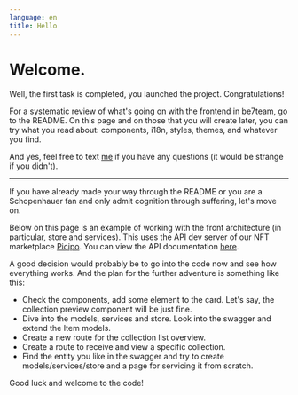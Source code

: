 ```yaml
---
language: en
title: Hello
---
```

# Welcome.

Well, the first task is completed, you launched the project. Congratulations!

For a systematic review of what's going on with the frontend in be7team, <nuxt-link to="/docs">go to the README</nuxt-link>.
On this page and on those that you will create later, you can try what you read about: components, i18n, styles, themes, and whatever you find.

And yes, feel free to text <a href="https://t.me/pyncz" target="_blank">me</a> if you have any questions (it would be strange if you didn't).

---

If you have already made your way through the <nuxt-link to="/docs">README</nuxt-link> or you are a Schopenhauer fan and only admit cognition through suffering, let's move on.

Below on this page is an example of working with the <nuxt-link to="/docs#arch">front architecture</nuxt-link> (in particular, store and services). This uses the API dev server of our NFT marketplace <a href="https://app.picipo.io" target="_blank">Picipo</a>. You can view the API documentation <a href="https://app.picipo.io/swagger" target="_blank">here</a>.

A good decision would probably be to go into the code now and see how everything works. And the plan for the further adventure is something like this:

- Check the components, add some element to the card. Let's say, the collection preview component will be just fine.
- Dive into the models, services and store. Look into the swagger and extend the Item models.
- Create a new route for the collection list overview.
- Create a route to receive and view a specific collection.
- Find the entity you like in the swagger and try to create models/services/store and a page for servicing it from scratch.

Good luck and welcome to the code!
